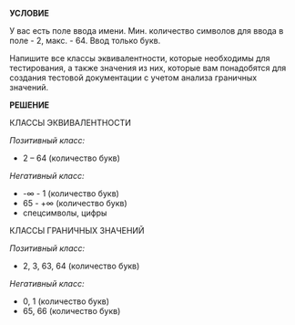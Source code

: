 ﻿**УСЛОВИЕ**

У вас есть поле ввода имени. Мин. количество символов для ввода в поле - 2, макс. - 64. Ввод только букв.

Напишите все классы эквивалентности, которые необходимы для тестирования, а также значения из них, которые вам понадобятся для создания тестовой документации с учетом анализа граничных значений.



**РЕШЕНИЕ**

КЛАССЫ ЭКВИВАЛЕНТНОСТИ

*Позитивный класс:*

- 2 – 64 (количество букв) 

*Негативный класс:*

- -∞ - 1 (количество букв)
- 65 - +∞ (количество букв)
- спецсимволы, цифры 


КЛАССЫ ГРАНИЧНЫХ ЗНАЧЕНИЙ

*Позитивный класс:*

- 2, 3, 63, 64 (количество букв) 

*Негативный класс:*

- 0, 1 (количество букв)
- 65, 66 (количество букв)




